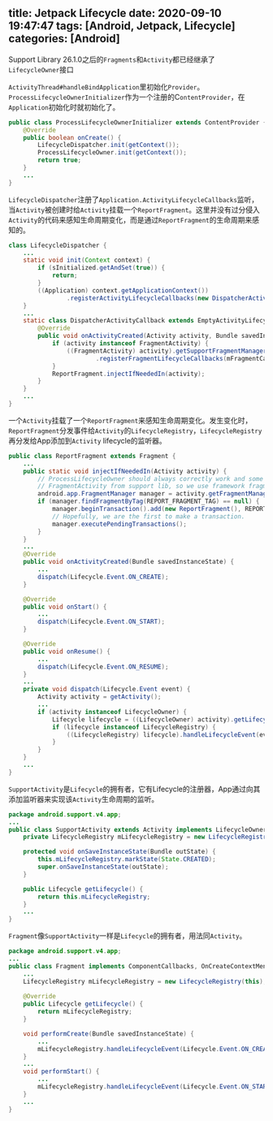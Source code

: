 title: Jetpack Lifecycle
date: 2020-09-10 19:47:47
tags: [Android, Jetpack, Lifecycle]
categories: [Android]
---
Support Library 26.1.0之后的`Fragments`和`Activity`都已经继承了`LifecycleOwner`接口
<!-- more -->
`ActivityThread#handleBindApplication`里初始化`Provider`。`ProcessLifecycleOwnerInitializer`作为一个注册的C`ontentProvider`，在`Application`初始化时就初始化了。
```java
public class ProcessLifecycleOwnerInitializer extends ContentProvider {
    @Override
    public boolean onCreate() {
        LifecycleDispatcher.init(getContext());
        ProcessLifecycleOwner.init(getContext());
        return true;
    }
    ...
}
```
`LifecycleDispatcher`注册了`Application.ActivityLifecycleCallbacks`监听，当`Activity`被创建时给`Activity`挂载一个`ReportFragment`。这里并没有过分侵入`Activity`的代码来感知生命周期变化，而是通过`ReportFragment`的生命周期来感知的。
```java
class LifecycleDispatcher {
	...
	static void init(Context context) {
        if (sInitialized.getAndSet(true)) {
            return;
        }
        ((Application) context.getApplicationContext())
                .registerActivityLifecycleCallbacks(new DispatcherActivityCallback());
    }
    ...
    static class DispatcherActivityCallback extends EmptyActivityLifecycleCallbacks {
    	@Override
        public void onActivityCreated(Activity activity, Bundle savedInstanceState) {
            if (activity instanceof FragmentActivity) {
                ((FragmentActivity) activity).getSupportFragmentManager()
                        .registerFragmentLifecycleCallbacks(mFragmentCallback, true);
            }
            ReportFragment.injectIfNeededIn(activity);
        }
    }
    ...
}
```
一个`Activity`挂载了一个`ReportFragment`来感知生命周期变化。发生变化时，`ReportFragment`分发事件给`Activity`的`LifecycleRegistry`，`LifecycleRegistry`再分发给App添加到`Activity` lifecycle的监听器。
```java
public class ReportFragment extends Fragment {
	...
	public static void injectIfNeededIn(Activity activity) {
        // ProcessLifecycleOwner should always correctly work and some activities may not extend
        // FragmentActivity from support lib, so we use framework fragments for activities
        android.app.FragmentManager manager = activity.getFragmentManager();
        if (manager.findFragmentByTag(REPORT_FRAGMENT_TAG) == null) {
            manager.beginTransaction().add(new ReportFragment(), REPORT_FRAGMENT_TAG).commit();
            // Hopefully, we are the first to make a transaction.
            manager.executePendingTransactions();
        }
    }
    ...
    @Override
    public void onActivityCreated(Bundle savedInstanceState) {
        ...
        dispatch(Lifecycle.Event.ON_CREATE);
    }

    @Override
    public void onStart() {
        ...
        dispatch(Lifecycle.Event.ON_START);
    }

    @Override
    public void onResume() {
        ...
        dispatch(Lifecycle.Event.ON_RESUME);
    }
    ...
    private void dispatch(Lifecycle.Event event) {
        Activity activity = getActivity();
        ...
        if (activity instanceof LifecycleOwner) {
            Lifecycle lifecycle = ((LifecycleOwner) activity).getLifecycle();
            if (lifecycle instanceof LifecycleRegistry) {
                ((LifecycleRegistry) lifecycle).handleLifecycleEvent(event);
            }
        }
    }
    ...
}
```
`SupportActivity`是`Lifecycle`的拥有者，它有Lifecycle的注册器，App通过向其添加监听器来实现该`Activity`生命周期的监听。
```java
package android.support.v4.app;
...
public class SupportActivity extends Activity implements LifecycleOwner, Component {
    private LifecycleRegistry mLifecycleRegistry = new LifecycleRegistry(this);

    protected void onSaveInstanceState(Bundle outState) {
        this.mLifecycleRegistry.markState(State.CREATED);
        super.onSaveInstanceState(outState);
    }

    public Lifecycle getLifecycle() {
        return this.mLifecycleRegistry;
    }
    ...
}
```
`Fragment`像`SupportActivity`一样是`Lifecycle`的拥有者，用法同`Activity`。
```java
package android.support.v4.app;
...
public class Fragment implements ComponentCallbacks, OnCreateContextMenuListener, LifecycleOwner, ViewModelStoreOwner {
    ...
    LifecycleRegistry mLifecycleRegistry = new LifecycleRegistry(this);
    
    @Override
    public Lifecycle getLifecycle() {
        return mLifecycleRegistry;
    }

    void performCreate(Bundle savedInstanceState) {
        ...
        mLifecycleRegistry.handleLifecycleEvent(Lifecycle.Event.ON_CREATE);
    }
    ...
    void performStart() {
        ...
        mLifecycleRegistry.handleLifecycleEvent(Lifecycle.Event.ON_START);
    }
    ...
}
```